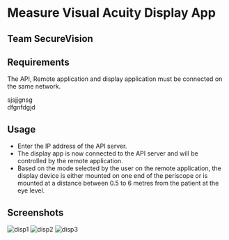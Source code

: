 # **Measure Visual Acuity Display App**
## Team SecureVision 

## Requirements
The API, Remote application and display application must be connected on the same network.

sjsjjgnsg\
dfgnfdgjd

## Usage
- Enter the IP address of the API server.
- The display app is now connected to the API server and will be controlled by the remote application.
- Based on the mode selected by the user on the remote application, the display device is either mounted on one end of the periscope or is mounted at a distance between 0.5 to 6 metres from the patient at the eye level.

## Screenshots
![disp1](https://user-images.githubusercontent.com/62014238/116794790-757c8d00-aaed-11eb-93b9-f37f25dbe540.jpg)
![disp2](https://user-images.githubusercontent.com/62014238/116794791-76152380-aaed-11eb-9173-16c7559ddb41.jpg)
![disp3](https://user-images.githubusercontent.com/62014238/116794792-76adba00-aaed-11eb-8f12-1c8242ef9817.jpg)

